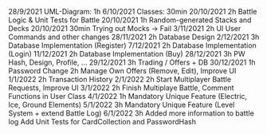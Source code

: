 28/9/2021	UML-Diagram: 1h
6/10/2021	Classes: 30min
20/10/2021 	2h Battle Logic & Unit Tests for Battle
20/10/2021 	1h Random-generated Stacks and Decks
20/10/2021 	30min Trying out Mocks -> Fail
3/11/2021	2h UI User Commands and other changes
28/11/2021	2h Database Design
2/12/2021	3h Database Implementation (Register)
7/12/2021   2h Database Implementation (Login)
11/12/2021	2h Database Implementation (Buy)
28/12/2021	3h PW Hash, Design, Profile, ...
29/12/2021	3h Trading / Offers + DB
30/12/2021 	1h Password Change 
			2h Manage Own Offers (Remove, Edit), Improve UI
1/1/2022	2h Transaction History
2/1/2022	2h Start Multiplayer Battle Requests, Improve UI
3/1/2022	2h Finish Multiplaye Battle, Comment Functions in User Class
4/1/2022	1h Mandatory Unique Feature (Electric, Ice, Ground Elements) 
5/1/2022	3h Mandatory Unique Feature (Level System + extend Battle Log)
6/1/2022	3h Added more information to battle log
			Add Unit Tests for CardCollection and PasswordHash